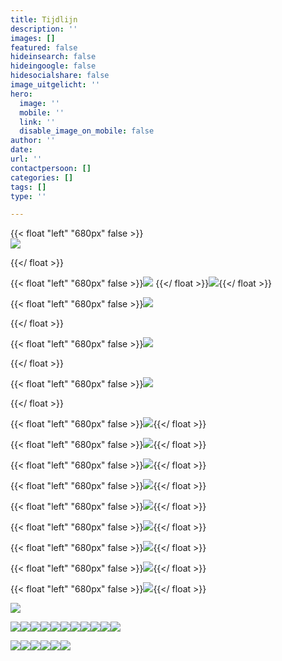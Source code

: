 ```yaml
---
title: Tijdlijn
description: ''
images: []
featured: false
hideinsearch: false
hideingoogle: false
hidesocialshare: false
image_uitgelicht: ''
hero:
  image: ''
  mobile: ''
  link: ''
  disable_image_on_mobile: false
author: ''
date: 
url: ''
contactpersoon: []
categories: []
tags: []
type: ''

---
```

{{< float "left" "680px" false >}}  
![](https://res.cloudinary.com/callvoip/image/upload/v1577777786/JAN_-_Vamos_niong2.png)

{{</ float >}}

{{< float "left" "680px" false >}}[![](https://res.cloudinary.com/callvoip/image/upload/v1577777809/JAN_-_CTI_l2tzxu.png)](https://www.callvoip.nl/voip-cti-koppelen-dat-het-een-lieve-lust-is/ "cti")  {{</ float >}}[![](https://res.cloudinary.com/callvoip/image/upload/v1577777953/FEB_-_audio_yvngyn.png)](https://www.callvoip.nl/simmpl-app-uitgelicht-geluid/ "meldteksten"){{</ float >}}

{{< float "left" "680px" false >}}![](https://res.cloudinary.com/callvoip/image/upload/v1577777972/MRT_-_click_to_dial_gpvitp.png)

{{</ float >}}

{{< float "left" "680px" false >}}![](https://res.cloudinary.com/callvoip/image/upload/v1577777994/MRT_-_Qaller_update_u2b5yc.png)

{{</ float >}}

{{< float "left" "680px" false >}}![](https://res.cloudinary.com/callvoip/image/upload/v1577778188/MRT_-_geuzenet_qaa7wf.png)

{{</ float >}}

{{< float "left" "680px" false >}}[![](https://res.cloudinary.com/callvoip/image/upload/v1577778207/MRT_-_Noordz_yscrpq.png)](https://www.noordz.nl/2019/03/12/branded-we-maken-telefonie-leuk-en-gemakkelijk "Noordz"){{</ float >}}

{{< float "left" "680px" false >}}[![](https://res.cloudinary.com/callvoip/image/upload/v1577778222/APR_-_vamos_2.0_q3eosb.png)](https://mailchi.mp/callvoip/simmpl-april19 "Vamos 2.0"){{</ float >}}

{{< float "left" "680px" false >}}[![](https://res.cloudinary.com/callvoip/image/upload/v1577778232/APR_-_1000_giswbe.png)](https://www.callvoip.nl/click-to-dial-van-nummer-naar-slimme-toepassingen/ "Click-to-Dial"){{</ float >}}

{{< float "left" "680px" false >}}[![](https://res.cloudinary.com/callvoip/image/upload/v1577778254/MEI_-_Dion_ymlaix.png)](https://mailchi.mp/callvoip/simmpl-mei19 "Dion"){{</ float >}}

{{< float "left" "680px" false >}}[![](https://res.cloudinary.com/callvoip/image/upload/v1577778274/JUL_-_Feature_Update_jvnqmf.png)](https://www.simmpl.nl/downloads/Simmpl_feature-update_juli-2019.pdf "UC update"){{</ float >}}

{{< float "left" "680px" false >}}[![](https://res.cloudinary.com/callvoip/image/upload/v1577778307/JUL_-_Bereikbaarheidsmonitore_ahja7c.png)](https://mailchi.mp/callvoip/simmpl-juli19-bereikbaarheid "Bereikbaarheidsmonitor"){{</ float >}}

{{< float "left" "680px" false >}}![](https://res.cloudinary.com/callvoip/image/upload/v1577778324/JUL_-_Multiple_Called_ID_dmgjse.png){{</ float >}}

{{< float "left" "680px" false >}}![](https://res.cloudinary.com/callvoip/image/upload/v1577778338/JUL_-_Update_doorverbinden_ykzfpk.png){{</ float >}}

{{< float "left" "680px" false >}}![](https://res.cloudinary.com/callvoip/image/upload/v1577778350/JUL_Panasonic-certificering_fhwgde.png){{</ float >}}

![](https://res.cloudinary.com/callvoip/image/upload/v1577778360/JUL_-_Tim_v_d_Horst_frllsx.png)

![](https://res.cloudinary.com/callvoip/image/upload/v1577778374/AUG_-_Nieuw_Callvoip_logo_p3lau2.png)[![](https://res.cloudinary.com/callvoip/image/upload/v1577778387/AUG_-_Nieuwe_Website_tdujxs.png)](https://mailchi.mp/callvoip/sep19-nieuwewebsite "Nieuwe website")![](https://res.cloudinary.com/callvoip/image/upload/v1577778399/SEP_-_KPN_ISDN_Stopt_ledlmu.png)![](https://res.cloudinary.com/callvoip/image/upload/v1577778410/SEP_-_Roy_Liezen_qhh40g.png)[![](https://res.cloudinary.com/callvoip/image/upload/v1577778467/SEP_-_Qaller_3.0_khc8ty.png)](https://mailchi.mp/callvoip/sep19-nieuweqaller_callvoipdsl "Qaller 3.0")![](https://res.cloudinary.com/callvoip/image/upload/v1577778485/OKT_-_Tim_2.0_vlnjb3.png)![](https://res.cloudinary.com/callvoip/image/upload/v1577778501/NOV_-_Billboard_yodzkj.png)[![](https://res.cloudinary.com/callvoip/image/upload/v1577778513/NOV_-_Promotiedagen_b6cov8.png)](https://www.callvoip.nl/bezoek-ons-tijdens-de-promotiedagen2019/ "Promotiedagen")![](https://res.cloudinary.com/callvoip/image/upload/v1577778523/NOV_-_Forum_pey5nl.png)[![](https://res.cloudinary.com/callvoip/image/upload/v1577778539/DEC_-_5_mythen_oddbvk.png)](https://www.callvoip.nl/5-mythen-over-voip/ "5 Mythen over VoIP")[![](https://res.cloudinary.com/callvoip/image/upload/v1577778552/DEC_-_Kerst_imcyht.png)](https://www.callvoip.nl/kerst-klant-verhaal-2019/ "Kerstverhaal")

![](https://res.cloudinary.com/callvoip/image/upload/v1577781063/2020_pkajd2.png)![](https://res.cloudinary.com/callvoip/image/upload/v1577778581/2020_-_SIP_Trunk_nkimxv.png)![](https://res.cloudinary.com/callvoip/image/upload/v1577778590/2020_-_waiting_position_ygmsit.png)![](https://res.cloudinary.com/callvoip/image/upload/v1577778604/2020_-_Provisioning_uc3ygd.png)![](https://res.cloudinary.com/callvoip/image/upload/v1577778616/2020_-_call_in_UC_q9jz9b.png)![](https://res.cloudinary.com/callvoip/image/upload/v1577778624/2020_-_2FA_cn4rby.png)